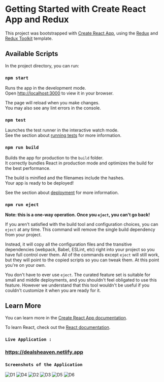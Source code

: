 # Getting Started with Create React App and Redux

This project was bootstrapped with [Create React App](https://github.com/facebook/create-react-app), using the [Redux](https://redux.js.org/) and [Redux Toolkit](https://redux-toolkit.js.org/) template.

## Available Scripts

In the project directory, you can run:

### `npm start`

Runs the app in the development mode.\
Open [http://localhost:3000](http://localhost:3000) to view it in your browser.

The page will reload when you make changes.\
You may also see any lint errors in the console.

### `npm test`

Launches the test runner in the interactive watch mode.\
See the section about [running tests](https://facebook.github.io/create-react-app/docs/running-tests) for more information.

### `npm run build`

Builds the app for production to the `build` folder.\
It correctly bundles React in production mode and optimizes the build for the best performance.

The build is minified and the filenames include the hashes.\
Your app is ready to be deployed!

See the section about [deployment](https://facebook.github.io/create-react-app/docs/deployment) for more information.

### `npm run eject`

**Note: this is a one-way operation. Once you `eject`, you can't go back!**

If you aren't satisfied with the build tool and configuration choices, you can `eject` at any time. This command will remove the single build dependency from your project.

Instead, it will copy all the configuration files and the transitive dependencies (webpack, Babel, ESLint, etc) right into your project so you have full control over them. All of the commands except `eject` will still work, but they will point to the copied scripts so you can tweak them. At this point you're on your own.

You don't have to ever use `eject`. The curated feature set is suitable for small and middle deployments, and you shouldn't feel obligated to use this feature. However we understand that this tool wouldn't be useful if you couldn't customize it when you are ready for it.

## Learn More

You can learn more in the [Create React App documentation](https://facebook.github.io/create-react-app/docs/getting-started).

To learn React, check out the [React documentation](https://reactjs.org/).

### `Live Application : `
### https://dealsheaven.netlify.app

### `Screenshots of the Application`

![D1](https://github.com/Pavan5527/Web-Merchandising/assets/85097031/22434c45-7b85-4755-adf7-692c45364a0f)
![D4](https://github.com/Pavan5527/Web-Merchandising/assets/85097031/33a01360-313a-4d34-92bc-9712fcf56e81)
![D2](https://github.com/Pavan5527/Web-Merchandising/assets/85097031/5b0afd25-4958-4075-9aa4-70a07a756de6)
![D3](https://github.com/Pavan5527/Web-Merchandising/assets/85097031/8565ae42-f2e3-4259-b97f-122b08601225)
![D5](https://github.com/Pavan5527/Web-Merchandising/assets/85097031/1b71aa5e-83e8-41cb-b286-72e85a6a73f5)
![D6](https://github.com/Pavan5527/Web-Merchandising/assets/85097031/b6a79d52-d7ff-4935-84c5-05f899ac2863)
